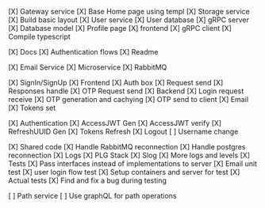 [X] Gateway service
[X] Base Home page using templ
[X] Storage service
[X] Build basic layout
[X] User service
    [X] User database
    [X] gRPC server
    [X] Database model
[X] Profile page
    [X] frontend
    [X] gRPC client
[X] Compile typescript

[X] Docs
    [X] Authentication flows
    [X] Readme

[X] Email Service
    [X] Microservice
    [X] RabbitMQ

[X] SignIn/SignUp
    [X] Frontend
        [X] Auth box
        [X] Request send
        [X] Responses handle
        [X] OTP Request send
    [X] Backend
        [X] Login request receive 
        [X] OTP generation and cachying
        [X] OTP send to client
            [X] Email
        [X] Tokens set

[X] Authentication
        [X] AccessJWT Gen
        [X] AccessJWT verify
        [X] RefreshUUID Gen
        [X] Tokens Refresh
        [X] Logout
        [ ] Username change

[X] Shared code
[X] Handle RabbitMQ reconnection
[X] Handle postgres reconnection
[X] Logs
    [X] PLG Stack
    [X] Slog
    [X] More logs and levels
[X] Tests
    [X] Pass interfaces instead of implementations to server
    [X] Email unit test
    [X] user login flow test
        [X] Setup containers and server for test
        [X] Actual tests
        [X] Find and fix a bug during testing

[ ] Path service
    [ ] Use graphQL for path operations